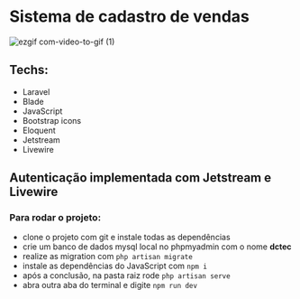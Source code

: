 # Sistema de cadastro de vendas

![ezgif com-video-to-gif (1)](https://github.com/josephbrito/Dc_tecnologias/assets/84200694/e7d8cb3f-616e-4497-b46e-21c8838d2c5e)

## Techs:

-   Laravel
-   Blade
-   JavaScript
-   Bootstrap icons
-   Eloquent
-   Jetstream
-   Livewire

## Autenticação implementada com Jetstream e Livewire

### Para rodar o projeto:

-   clone o projeto com git e instale todas as dependências
-   crie um banco de dados mysql local no phpmyadmin com o nome <strong>dctec</strong>
-   realize as migration com `php artisan migrate`
-   instale as dependências do JavaScript com `npm i`
-   após a conclusão, na pasta raiz rode `php artisan serve`
-   abra outra aba do terminal e digite `npm run dev`
